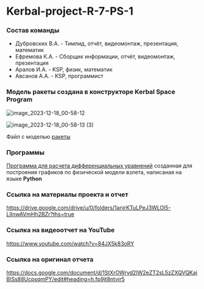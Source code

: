 # Kerbal-project-R-7-PS-1
### Состав команды
-  Дубровских В.А. - Тимлид, отчёт,
видеомонтаж,
презентация,
математик
- Ефремова К.А. - Сборщик
информации,
отчёт,
видеомонтаж,
презентация
- Аралов И.А. - KSP, физик,
математик
- Авсанов А.А. - KSP,
программист


### Модель ракеты создана в конструкторе Kerbal Space Program
![image_2023-12-18_00-58-12](https://github.com/Aralov7/Kerbal-project-R-7-PS-1/assets/154493935/702837d8-e8be-450a-8632-ae3916eb3823)

![image_2023-12-18_00-58-13 (3)](https://github.com/Aralov7/Kerbal-project-R-7-PS-1/assets/154493935/2dce75fc-df05-4f50-a928-e5b40de74c99)


Файл с моделью [ракеты](R-7_PS-1.craft)

### Программы 
[Программа для расчета дифференциальных уравнений](Graf.py) созданная для построения графиков по физической модели взлета, написаная на языке **Python**

### Ссылка на материалы проекта и отчет
https://drive.google.com/drive/u/0/folders/1anjrKTuLPeJ3WLOl5-LIInwAVmHh2BZr?ths=true

### Ссылка на видеоотчет на YouTube
https://www.youtube.com/watch?v=84JX5k83oRY

### Ссылка на оригинал отчета
https://docs.google.com/document/d/1StXrOWrvd2IW2eZT2sL5zZXQVQKajBISs88UcpsqmPY/edit#heading=h.fp9jt8ntvjr5

